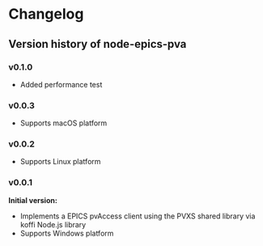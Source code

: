 # Changelog

## Version history of node-epics-pva

### v0.1.0

- Added performance test

### v0.0.3

- Supports macOS platform

### v0.0.2

- Supports Linux platform

### v0.0.1

**Initial version:**

- Implements a EPICS pvAccess client using the PVXS shared library via koffi Node.js library
- Supports Windows platform



